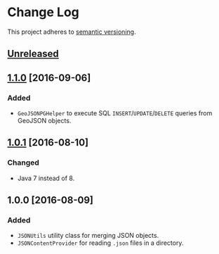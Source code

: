 # Change Log
This project adheres to [semantic versioning](http://semver.org/).

## [Unreleased]

## [1.1.0] [2016-09-06]
### Added
- `GeoJSONPGHelper` to execute SQL `INSERT`/`UPDATE`/`DELETE` queries from GeoJSON objects.

## [1.0.1] [2016-08-10]
### Changed
- Java 7 instead of 8.

## 1.0.0 [2016-08-09]
### Added
- `JSONUtils` utility class for merging JSON objects.
- `JSONContentProvider` for reading `.json` files in a directory.

[Unreleased]: https://github.com/csgis/lib-json/compare/1.1.0...HEAD
[1.1.0]: https://github.com/csgis/lib-json/compare/1.0.1...1.1.0
[1.0.1]: https://github.com/csgis/lib-json/compare/1.0.0...1.0.1

